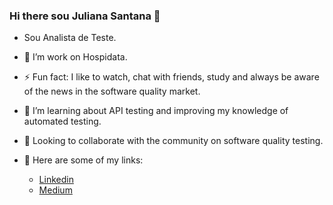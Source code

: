 ### Hi there sou Juliana Santana 👋 


- Sou Analista de Teste.

- 🔭 I’m work on Hospidata.

- ⚡ Fun fact: I like to watch, chat with friends, study and always be aware of the news in the software quality market.

- 🌱 I’m learning about API testing and improving my knowledge of automated testing.

- 👯 Looking to collaborate with the community on software quality testing.


- 🔗 Here are some of my links:
    -  [Linkedin](https://www.linkedin.com/in/juliana-santana-/)
    -  [Medium](https://medium.com/@julianasantana75)
